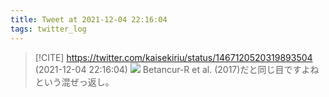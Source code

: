 ```yaml
---
title: Tweet at 2021-12-04 22:16:04
tags: twitter_log
---
```


> [!CITE] https://twitter.com/kaisekiriu/status/1467120520319893504 (2021-12-04 22:16:04)
> ![](https://twitter.com/kaisekiriu/status/1467120520319893504)
> Betancur-R et al. (2017)だと同じ目ですよねという混ぜっ返し。
